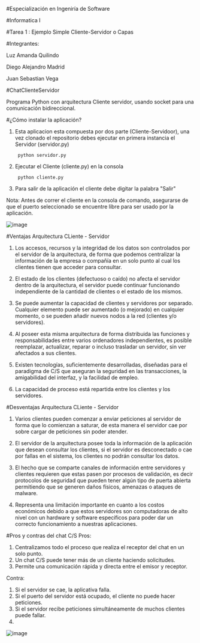 #Especialización en Ingeniría de Software

#Informatica I

#Tarea 1 : Ejemplo Simple Cliente-Servidor o Capas

#Integrantes:

Luz Amanda Quilindo

Diego Alejandro Madrid

Juan Sebastian Vega

#ChatClienteServidor

Programa Python con arquitectura Cliente servidor, usando socket para una comunicación bidireccional.


#¿Cómo instalar la aplicación?
1) Esta aplicacion esta compuesta por dos parte (Cliente-Servidoor), una vez clonado el repositorio
debes ejecutar en primera instancia el Servidor (servidor.py)

		python servidor.py
		
2) Ejecutar el Cliente (cliente.py) en la consola

		python cliente.py
		
3) Para salir de la aplicación el cliente debe digitar la palabra "Salir"

Nota: Antes de correr el cliente en la consola de comando, asegurarse de que el puerto seleccionado
se encuentre libre para ser usado por la aplicación.


![image](https://user-images.githubusercontent.com/80139895/110247939-a650a380-7f3c-11eb-9d74-6e07163278f3.png)

#Ventajas Arquitectura CLiente - Servidor

1) Los accesos, recursos y la integridad de los datos son controlados por el servidor de la arquitectura,
de forma que podemos centralizar la información de la empresa o compañía en un solo punto al cual los clientes
tienen que acceder para consultar.

2) El estado de los clientes (defectuoso o caído) no afecta el servidor dentro de la arquitectura, el servidor
puede continuar funcionando independiente de la cantidad de clientes o el estado de los mismos.

3) Se puede aumentar la capacidad de clientes y servidores por separado. Cualquier elemento puede ser aumentado 
(o mejorado) en cualquier momento, o se pueden añadir nuevos nodos a la red (clientes y/o servidores).

4) Al poseer esta misma arquitectura de forma distribuida las funciones y responsabilidades entre varios ordenadores
independientes, es posible reemplazar, actualizar, reparar o incluso trasladar un servidor, sin ver afectados a sus
clientes.

5) Existen tecnologías, suficientemente desarrolladas, diseñadas para el paradigma de C/S que aseguran
la seguridad en las transacciones, la amigabilidad del interfaz, y la facilidad de empleo.

6) La capacidad de proceso está repartida entre los clientes y los servidores.

#Desventajas Arquitectura CLiente - Servidor

1) Varios clientes pueden comenzar a enviar peticiones al servidor de forma que lo comienzan a saturar,
de esta manera el servidor cae por sobre cargar de peticiones sin poder atender.

2) El servidor de la arquitectura posee toda la información de la aplicación que desean consultar los clientes,
si el servidor es desconectado o cae por fallas en el sistema, los clientes no podrán consultar los datos.

3) El hecho que se comparte canales de información entre servidores y clientes requieren que estas pasen por
procesos de validación, es decir protocolos de seguridad que pueden tener algún tipo de puerta abierta 
permitiendo que se generen daños físicos, amenazas o ataques de malware.

4) Representa una limitación importante en cuanto a los costos económicos debido a que estos servidores son
computadoras de alto nivel con un hardware y software específicos para poder dar un correcto funcionamiento
a nuestras aplicaciones.

#Pros y contras del chat C/S
Pros:
1. Centralizamos todo el proceso que realiza el receptor del chat en un solo punto.
2. Un chat C/S puede tener más de un cliente haciendo solicitudes.
3. Permite una comunicación rápida y directa entre el emisor y receptor.

Contra:
1. Si el servidor se cae, la aplicativa falla.
2. Si el puerto del servidor está ocupado, el cliente no puede hacer peticiones.
3. Si el servidor recibe peticiones simultáneamente de muchos clientes puede fallar.
4. 
![image](https://user-images.githubusercontent.com/71359745/110264551-85617000-7f87-11eb-88c3-063f1d59845c.png)




